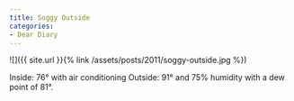```yaml
---
title: Soggy Outside
categories:
- Dear Diary
---
```


![]({{ site.url }}{% link /assets/posts/2011/soggy-outside.jpg %})
  



Inside: 76° with air conditioning
Outside: 91° and 75% humidity with a dew point of 81°.
